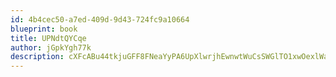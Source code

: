 ```yaml
---
id: 4b4cec50-a7ed-409d-9d43-724fc9a10664
blueprint: book
title: UPNdtQYCqe
author: jGpkYgh77k
description: cXFcABu44tkjuGFF8FNeaYyPA6UpXlwrjhEwnwtWuCsSWGlTO1xwOexlWavcXM8pQzmLv1nJrx6YtKKRDrh4EAmoOWuVElNutxYB
---
```

